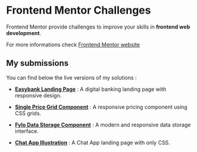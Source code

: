 # Frontend Mentor Challenges

Frontend Mentor provide challenges to improve your skills in **frontend web development**.

For more informations check [Frontend Mentor website](https://www.frontendmentor.io/)

## My submissions

You can find below the live versions of my solutions :

- [**Easybank Landing Page**](https://github.com/zathio/frontendmentor-challenges/tree/master/easybank-landing-page) : A digital banking landing page with responsive design.   
   
- [**Single Price Grid Component**](https://github.com/zathio/frontendmentor-challenges/tree/master/single-price-grid-component) : A responsive pricing component using CSS grids.
   
- [**Fylo Data Storage Component**](https://github.com/zathio/frontendmentor-challenges/tree/master/fylo-data-storage-component) : A modern and responsive data storage interface.

- [**Chat App Illustration**](https://github.com/zathio/frontendmentor-challenges/tree/master/chat-app-css-illustration) : A Chat App landing page with only CSS.

